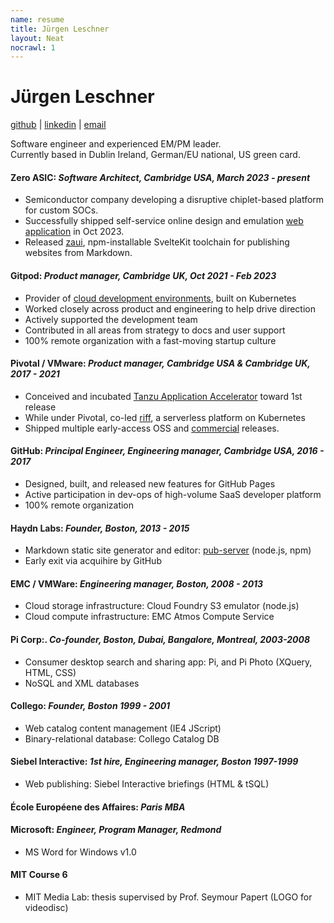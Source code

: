 ```yaml
---
name: resume
title: Jürgen Leschner
layout: Neat
nocrawl: 1
---
```


# Jürgen Leschner
[github](https://github.com/jldec "GitHub: https://github.com/jldec") | [linkedin](https://www.linkedin.com/in/jldec/ "Linkedin: https://www.linkedin.com/in/jldec/") | [email](mailto:jurgen@jldec.me "Email me at jurgen@jldec.me")

Software engineer and experienced EM/PM leader.  
Currently based in Dublin Ireland, German/EU national, US green card.

#### **Zero ASIC**: _Software Architect, Cambridge USA, March 2023 - present_
- Semiconductor company developing a disruptive chiplet-based platform for custom SOCs.
- Successfully shipped self-service online design and emulation [web application](https://www.zeroasic.com/emulation) in Oct 2023.
- Released [zaui](https://github.com/zeroasiccorp/zaui), npm-installable SvelteKit toolchain for publishing websites from Markdown.

#### **Gitpod**: _Product manager, Cambridge UK, Oct 2021 - Feb 2023_
- Provider of [cloud development environments](https://www.gitpod.io/cde), built on Kubernetes
- Worked closely across product and engineering to help drive direction
- Actively supported the development team
- Contributed in all areas from strategy to docs and user support
- 100% remote organization with a fast-moving startup culture

#### **Pivotal / VMware**: _Product manager, Cambridge USA & Cambridge UK, 2017 - 2021_
- Conceived and incubated [Tanzu Application Accelerator](https://docs.vmware.com/en/Application-Accelerator-for-VMware-Tanzu/1.0/acc-docs/GUID-index.html) toward 1st release
- While under Pivotal, co-led [riff](https://projectriff.io/), a serverless platform on Kubernetes
- Shipped multiple early-access OSS and [commercial](https://docs.pivotal.io/platform/function-service/0-4/index.html) releases.

#### **GitHub**: _Principal Engineer, Engineering manager, Cambridge USA, 2016 - 2017_
- Designed, built, and released new features for GitHub Pages
- Active participation in dev-ops of high-volume SaaS developer platform
- 100% remote organization

#### **Haydn Labs**: _Founder, Boston, 2013 - 2015_
- Markdown static site generator and editor: [pub-server](https://jldec.github.io/pub-doc/) (node.js, npm)
- Early exit via acquihire by GitHub

#### **EMC / VMWare**: _Engineering manager, Boston, 2008 - 2013_
- Cloud storage infrastructure: Cloud Foundry S3 emulator (node.js)
- Cloud compute infrastructure: EMC Atmos Compute Service

#### **Pi Corp**:. _Co-founder, Boston, Dubai, Bangalore, Montreal, 2003-2008_
- Consumer desktop search and sharing app: Pi, and Pi Photo (XQuery, HTML, CSS)
- NoSQL and XML databases

#### **Collego**: _Founder, Boston 1999 - 2001_
- Web catalog content management (IE4 JScript)
- Binary-relational database: Collego Catalog DB

#### **Siebel Interactive**: _1st hire, Engineering manager, Boston 1997-1999_
- Web publishing: Siebel Interactive briefings (HTML & tSQL)

#### **École Européene des Affaires**: _Paris MBA_

#### **Microsoft**: _Engineer, Program Manager, Redmond_ 
- MS Word for Windows v1.0

#### **MIT Course 6**
- MIT Media Lab: thesis supervised by Prof. Seymour Papert (LOGO for videodisc)


